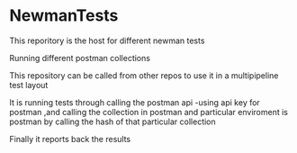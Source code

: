 # NewmanTests

This reporitory is the host for different newman tests

Running different postman collections

This repository can be called from other repos to use it in a multipipeline test layout

It is running tests through calling the postman api -using api key for postman ,and calling the collection in postman and particular enviroment is postman by calling the hash of that particular collection

Finally it reports back the results
